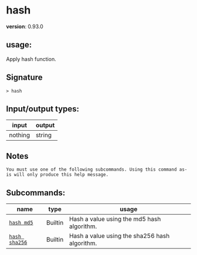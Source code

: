 # hash

**version**: 0.93.0

## **usage**:

Apply hash function.

## Signature

`> hash `

## Input/output types:

| input   | output |
| ------- | ------ |
| nothing | string |

## Notes

```text
You must use one of the following subcommands. Using this command as-is will only produce this help message.
```

## Subcommands:

| name                                           | type    | usage                                         |
| ---------------------------------------------- | ------- | --------------------------------------------- |
| [`hash md5`](/commands/docs/hash_md5.md)       | Builtin | Hash a value using the md5 hash algorithm.    |
| [`hash sha256`](/commands/docs/hash_sha256.md) | Builtin | Hash a value using the sha256 hash algorithm. |
